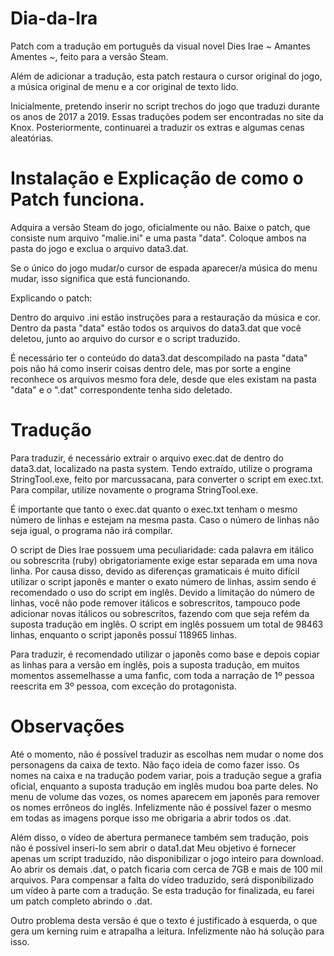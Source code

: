 # Dia-da-Ira

Patch com a tradução em português da visual novel Dies Irae ~ Amantes Amentes ~, feito para a versão Steam.

Além de adicionar a tradução, esta patch restaura o cursor original do jogo, a música original de menu e a cor original de texto lido.

Inicialmente, pretendo inserir no script trechos do jogo que traduzi durante os anos de 2017 a 2019. Essas traduções podem ser encontradas no site da Knox.
Posteriormente, continuarei a traduzir os extras e algumas cenas aleatórias.

# Instalação e Explicação de como o Patch funciona.

Adquira a versão Steam do jogo, oficialmente ou não.
Baixe o patch, que consiste num arquivo "malie.ini" e uma pasta "data".
Coloque ambos na pasta do jogo e exclua o arquivo data3.dat.

Se o único do jogo mudar/o cursor de espada aparecer/a música do menu mudar, isso significa que está funcionando.

Explicando o patch:

Dentro do arquivo .ini estão instruções para a restauração da música e cor.
Dentro da pasta "data" estão todos os arquivos do data3.dat que você deletou, junto ao arquivo do cursor e o script traduzido.

É necessário ter o conteúdo do data3.dat descompilado na pasta "data" pois não há como inserir coisas dentro dele, mas por sorte a engine reconhece os arquivos mesmo fora dele, desde que eles existam na pasta "data" e o ".dat" correspondente tenha sido deletado.


# Tradução

Para traduzir, é necessário extrair o arquivo exec.dat de dentro do data3.dat, localizado na pasta system.
Tendo extraído, utilize o programa StringTool.exe, feito por marcussacana, para converter o script em exec.txt.
Para compilar, utilize novamente o programa StringTool.exe.

É importante que tanto o exec.dat quanto o exec.txt tenham o mesmo número de linhas e estejam na mesma pasta.
Caso o número de linhas não seja igual, o programa não irá compilar.

O script de Dies Irae possuem uma peculiaridade: cada palavra em itálico ou sobrescrita (ruby) obrigatoriamente exige estar separada em uma nova linha. 
Por causa disso, devido as diferenças gramaticais é muito difícil utilizar o script japonês e manter o exato número de linhas, assim sendo é recomendado o uso do script em inglês.
Devido a limitação do número de linhas, você não pode remover itálicos e sobrescritos, tampouco pode adicionar novas itálicos ou sobrescritos, fazendo com que seja refém da suposta tradução em inglês.
O script em inglês possuem um total de 98463 linhas, enquanto o script japonês possuí 118965 linhas.

Para traduzir, é recomendado utilizar o japonês como base e depois copiar as linhas para a versão em inglês, pois a suposta tradução, em muitos momentos assemelhasse a uma fanfic, com toda a narração de 1º pessoa reescrita em 3º pessoa, com exceção do protagonista.

# Observações

Até o momento, não é possível traduzir as escolhas nem mudar o nome dos personagens da caixa de texto. Não faço ideia de como fazer isso.
Os nomes na caixa e na tradução podem variar, pois a tradução segue a grafia oficial, enquanto a suposta tradução em inglês mudou boa parte deles.
No menu de volume das vozes, os nomes aparecem em japonês para remover os nomes errôneos do inglês. Infelizmente não é possível fazer o mesmo em todas as imagens porque isso me obrigaria a abrir todos os .dat.

Além disso, o vídeo de abertura permanece também sem tradução, pois não é possível inseri-lo sem abrir o data1.dat
Meu objetivo é fornecer apenas um script traduzido, não disponibilizar o jogo inteiro para download. Ao abrir os demais .dat, o patch ficaria com cerca de 7GB e mais de 100 mil arquivos.
Para compensar a falta do vídeo traduzido, será disponibilizado um vídeo à parte com a tradução. Se esta tradução for finalizada, eu farei um patch completo abrindo o .dat. 

Outro problema desta versão é que o texto é justificado à esquerda, o que gera um kerning ruim e atrapalha a leitura.
Infelizmente não há solução para isso.
